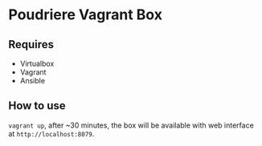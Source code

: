 # Poudriere Vagrant Box

## Requires

- Virtualbox
- Vagrant
- Ansible

## How to use

`vagrant up`, after ~30 minutes, the box will be available with web interface at `http://localhost:8079`.
